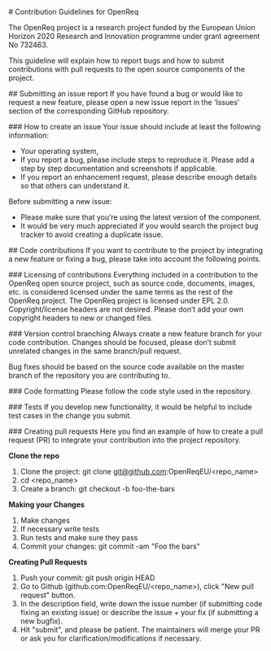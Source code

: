 # Contribution Guidelines for OpenReq

The OpenReq project is a research project funded by the European Union Horizon 2020 Research and Innovation programme under grant agreement No 732463.

This guideline will explain how to report bugs and how to submit contributions with pull requests to the open source components of the project.

## Submitting an issue report
If you have found a bug or would like to request a new feature, please open a new issue report in the ‘Issues’ section of the corresponding GitHub repository.

### How to create an issue
Your issue should include at least the following information:
- Your operating system,
- If you report a bug, please include steps to reproduce it. Please add a step by step documentation and screenshots if applicable.
- If you report an enhancement request, please describe enough details so that others can understand it.

Before submitting a new issue:  
- Please make sure that you’re using the latest version of the component. 
- It would be very much appreciated if you would search the project bug tracker to avoid creating a duplicate issue.

## Code contributions
If you want to contribute to the project by integrating a new feature or fixing a bug, please take into account the following points.

### Licensing of contributions
Everything included in a contribution to the OpenReq open source project, such as source code, documents, images, etc. is considered licensed under the same terms as the rest of the OpenReq project. The OpenReq project is licensed under EPL 2.0.  
Copyright/license headers are not desired. Please don’t add your own copyright headers to new or changed files.

### Version control branching
Always create a new feature branch for your code contribution. Changes should be focused, please don’t submit unrelated changes in the same branch/pull request.

Bug fixes should be based on the source code available on the master branch of the repository you are contributing to.

### Code formatting
Please follow the code style used in the repository.

### Tests
If you develop new functionality, it would be helpful to include test cases in the change you submit.

### Creating pull requests
Here you find an example of how to create a pull request (PR) to integrate your contribution into the project repository.

**Clone the repo**   
1. Clone the project: git clone git@github.com:OpenReqEU/<repo_name>
2. cd <repo_name>
3. Create a branch: git checkout -b foo-the-bars

**Making your Changes**  
1. Make changes
2. If necessary write tests
3. Run tests and make sure they pass
4. Commit your changes: git commit -am "Foo the bars"

**Creating Pull Requests**  
1. Push your commit: git push origin HEAD
2. Go to Github (github.com:OpenReqEU/<repo_name>), click "New pull request" button.
3. In the description field, write down the issue number (if submitting code fixing an existing issue) or describe the issue + your fix (if submitting a new bugfix).
4. Hit "submit", and please be patient. The maintainers will merge your PR or ask you for clarification/modifications if necessary.


